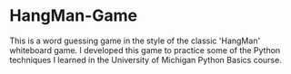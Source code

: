 # HangMan-Game
This is a word guessing game in the style of the classic 'HangMan' whiteboard game. I developed this game to practice some of the Python techniques I learned in the University of Michigan Python Basics course.
